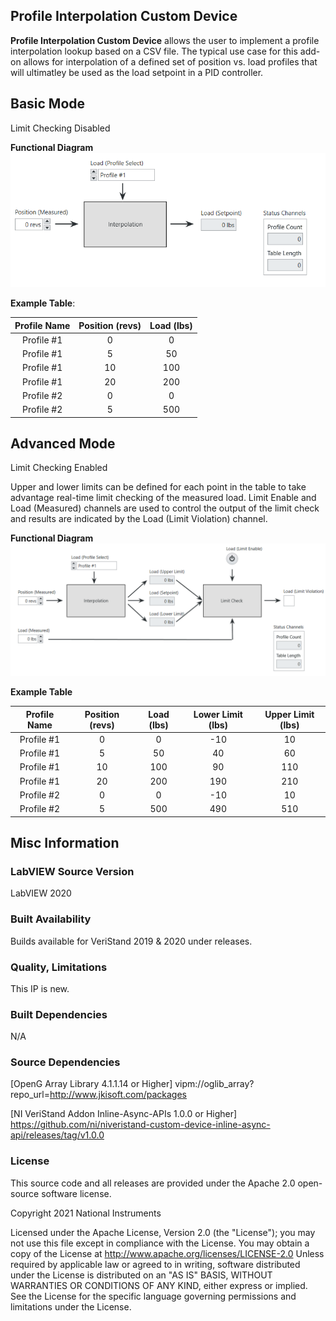 ## Profile Interpolation Custom Device ##

**Profile Interpolation Custom Device** allows the user to implement a profile interpolation lookup based on a CSV file. The typical use case for this add-on allows for interpolation of a defined set of position vs. load profiles that will ultimatley be used as the load setpoint in a PID controller. 

## Basic Mode ##

Limit Checking Disabled

**Functional Diagram**
![Functional Diagram](https://github.com/NIVeriStandAdd-Ons/Profile-Interpolation-Custom-Device/blob/master/Source/System%20Explorer/Docs/Functional%20Diagram%20wo%20Limits.PNG)

**Example Table**:

| Profile Name  | Position (revs) |   Load (lbs) |
| :-----------: | :-------------: | :----------: |
|  Profile #1   |        0        |         0    |
|  Profile #1   |        5        |        50    |
|  Profile #1   |       10        |       100    |
|  Profile #1   |       20        |       200    |
|  Profile #2   |        0        |         0    |
|  Profile #2   |        5        |       500    |

## Advanced Mode ##

Limit Checking Enabled

Upper and lower limits can be defined for each point in the table to take advantage real-time limit checking of the measured load. Limit Enable and Load (Measured) channels are used to control the output of the limit check and results are indicated by the Load (Limit Violation) channel.

**Functional Diagram**
![Functional Diagram](https://github.com/NIVeriStandAdd-Ons/Profile-Interpolation-Custom-Device/blob/master/Source/System%20Explorer/Docs/Functional%20Diagram%20w%20Limits.PNG)

**Example Table**

| Profile Name  | Position (revs) |   Load (lbs) |  Lower Limit (lbs) |  Upper Limit (lbs) |
| :-----------: | :-------------: | :----------: | :----------------: | :----------------: |
|  Profile #1   |        0        |         0    |          -10       |          10        |
|  Profile #1   |        5        |        50    |           40       |          60        |
|  Profile #1   |       10        |       100    |           90       |         110        |
|  Profile #1   |       20        |       200    |          190       |         210        |
|  Profile #2   |        0        |         0    |          -10       |          10        |
|  Profile #2   |        5        |       500    |          490       |         510        |

## Misc Information ##

### LabVIEW Source Version ###

LabVIEW 2020

### Built Availability ###

Builds available for VeriStand 2019 & 2020 under releases.

### Quality, Limitations ###

This IP is new. 

### Built Dependencies ###

N/A

### Source Dependencies ###

[OpenG Array Library 4.1.1.14 or Higher] vipm://oglib_array?repo_url=http://www.jkisoft.com/packages

[NI VeriStand Addon Inline-Async-APIs 1.0.0 or Higher] https://github.com/ni/niveristand-custom-device-inline-async-api/releases/tag/v1.0.0

### License ###

This source code and all releases are provided under the Apache 2.0 open-source software license.

 Copyright 2021 National Instruments
 

  Licensed under the Apache License, Version 2.0 (the "License"); you may not use this file except in compliance with the License.
  You may obtain a copy of the License at 
  http://www.apache.org/licenses/LICENSE-2.0
  Unless required by applicable law or agreed to in writing, software distributed under the License is distributed on an "AS IS" BASIS, WITHOUT WARRANTIES OR CONDITIONS OF ANY KIND, either express or implied.
  See the License for the specific language governing permissions and limitations under the License.
